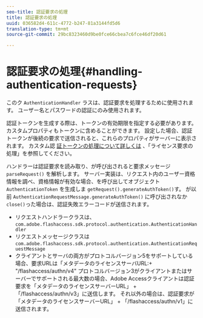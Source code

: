 ```yaml
---
seo-title: 認証要求の処理
title: 認証要求の処理
uuid: 036582d4-611c-4772-b247-81a3144fd5d6
translation-type: tm+mt
source-git-commit: 29bc8323460d9be0fce66cbea7c6fce46df20d61

---
```



# 認証要求の処理{#handling-authentication-requests}

このク `AuthenticationHandler` ラスは、認証要求を処理するために使用されます。 ユーザー名とパスワードの認証にのみ使用されます。

認証トークンを生成する際は、トークンの有効期限を指定する必要があります。 カスタムプロパティもトークンに含めることができます。 設定した場合、認証トークンが後続の要求で送信されると、これらのプロパティがサーバーに表示されます。 カスタム認 [証トークンの処理について詳しくは](../../aaxs-protecting-content/content-implementing-the-license-server/content-handling-license-reqs/content-handling-license-reqs.md) 、「ライセンス要求の処理」を参照してください。

ハンドラーは認証要求を読み取り、が呼び出されると要求メッセージ `parseRequest()` を解析します。 サーバー実装は、リクエスト内のユーザー資格情報を調べ、資格情報が有効な場合、を呼び出してオブジェクト `AuthenticationToken` を生成しま `getRequest().generateAuthToken()`す。 が以前 `AuthenticationRequestMessage.generateAuthToken()` に呼び出されなか `close()`った場合は、認証失敗エラーコードが送信されます。

* リクエストハンドラークラスは、 `com.adobe.flashaccess.sdk.protocol.authentication.AuthenticationHandler`
* リクエストメッセージクラスは `com.adobe.flashaccess.sdk.protocol.authentication.AuthenticationRequestMessage`
* クライアントとサーバの両方がプロトコルバージョン5をサポートしている場合、要求URLは「メタデータのライセンスサーバURL:+ &quot;/flashaccess/authn/v4&quot; プロトコルバージョン3がクライアントまたはサーバーでサポートされる最大数の場合、Adobe Accessクライアントは認証要求を「メタデータのライセンスサーバーURL」 + 「/flashaccess/authn/v3」に送信します。 それ以外の場合は、認証要求が「メタデータのライセンスサーバーURL」 + 「/flashaccess/authn/v1」に送信されます。

